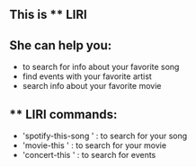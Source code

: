 ## This is ** LIRI
## She can help you: 
* to search for info about your favorite song
* find events with your favorite artist
* search info about your favorite movie
## ** LIRI commands: 
* 'spotify-this-song <your song name>' : to search for your song
* 'movie-this <your movie>' : to search for your movie
* 'concert-this <name of your favorite band>' : to search for events  
